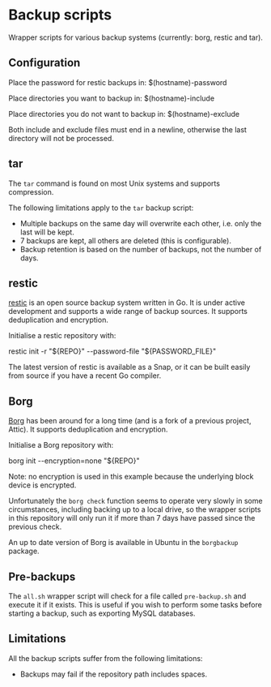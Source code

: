 # Backup scripts

Wrapper scripts for various backup systems (currently: borg, restic and tar).

## Configuration

Place the password for restic backups in: $(hostname)-password

Place directories you want to backup in: $(hostname)-include

Place directories you do not want to backup in: $(hostname)-exclude

Both include and exclude files must end in a newline, otherwise the last directory will not be processed.

## tar

The `tar` command is found on most Unix systems and supports compression.

The following limitations apply to the `tar` backup script:

 * Multiple backups on the same day will overwrite each other, i.e. only the last will be kept.
 * 7 backups are kept, all others are deleted (this is configurable).
 * Backup retention is based on the number of backups, not the number of days.

## restic

[restic](https://restic.net/) is an open source backup system written in Go. It is under active development and supports a wide range of backup sources. It supports deduplication and encryption.

Initialise a restic repository with:

restic init -r "${REPO}" --password-file "${PASSWORD_FILE}"

The latest version of restic is available as a Snap, or it can be built easily from source if you have a recent Go compiler.

## Borg

[Borg](https://www.borgbackup.org/) has been around for a long time (and is a fork of a previous project, Attic). It supports deduplication and encryption.

Initialise a Borg repository with:

borg init --encryption=none "${REPO}"

Note: no encryption is used in this example because the underlying block device is encrypted.

Unfortunately the `borg check` function seems to operate very slowly in some circumstances, including backing up to a local drive, so the wrapper scripts in this repository will only run it if more than 7 days have passed since the previous check.

An up to date version of Borg is available in Ubuntu in the `borgbackup` package.

## Pre-backups

The `all.sh` wrapper script will check for a file called `pre-backup.sh` and
execute it if it exists. This is useful if you wish to perform some tasks
before starting a backup, such as exporting MySQL databases.

## Limitations

All the backup scripts suffer from the following limitations:

 * Backups may fail if the repository path includes spaces.
